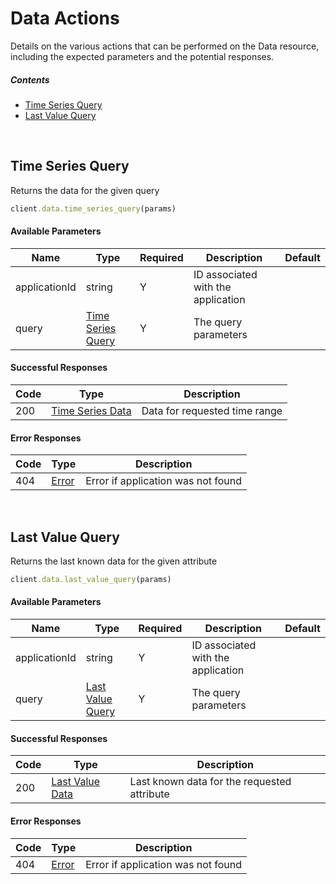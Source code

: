 # Data Actions

Details on the various actions that can be performed on the
Data resource, including the expected
parameters and the potential responses.

##### Contents

*   [Time Series Query](#time-series-query)
*   [Last Value Query](#last-value-query)

<br/>

## Time Series Query

Returns the data for the given query

```ruby
client.data.time_series_query(params)
```

#### Available Parameters

| Name | Type | Required | Description | Default |
| ---- | ---- | -------- | ----------- | ------- |
| applicationId | string | Y | ID associated with the application |  |
| query | [Time Series Query](_schemas.md#time-series-query) | Y | The query parameters |  |

#### Successful Responses

| Code | Type | Description |
| ---- | ---- | ----------- |
| 200 | [Time Series Data](_schemas.md#time-series-data) | Data for requested time range |

#### Error Responses

| Code | Type | Description |
| ---- | ---- | ----------- |
| 404 | [Error](_schemas.md#error) | Error if application was not found |

<br/>

## Last Value Query

Returns the last known data for the given attribute

```ruby
client.data.last_value_query(params)
```

#### Available Parameters

| Name | Type | Required | Description | Default |
| ---- | ---- | -------- | ----------- | ------- |
| applicationId | string | Y | ID associated with the application |  |
| query | [Last Value Query](_schemas.md#last-value-query) | Y | The query parameters |  |

#### Successful Responses

| Code | Type | Description |
| ---- | ---- | ----------- |
| 200 | [Last Value Data](_schemas.md#last-value-data) | Last known data for the requested attribute |

#### Error Responses

| Code | Type | Description |
| ---- | ---- | ----------- |
| 404 | [Error](_schemas.md#error) | Error if application was not found |
